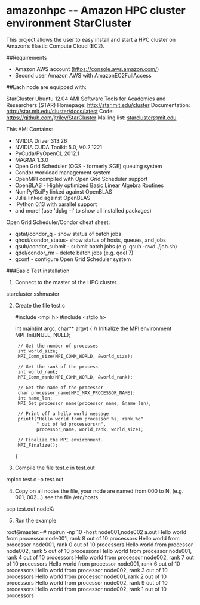 # amazonhpc -- Amazon HPC cluster environment StarCluster

This project allows the user to easy install and start a HPC cluster on Amazon’s Elastic Compute Cloud (EC2).

##Requirements
- Amazon AWS account (https://console.aws.amazon.com/)
- Second user Amazon AWS with AmazonEC2FullAccess

##Each node are equipped with:

StarCluster Ubuntu 12.04 AMI
Software Tools for Academics and Researchers (STAR)
Homepage: http://star.mit.edu/cluster
Documentation: http://star.mit.edu/cluster/docs/latest
Code: https://github.com/jtriley/StarCluster
Mailing list: starcluster@mit.edu

This AMI Contains:

  * NVIDIA Driver 313.26
  * NVIDIA CUDA Toolkit 5.0, V0.2.1221
  * PyCuda/PyOpenCL 2012.1
  * MAGMA 1.3.0
  * Open Grid Scheduler (OGS - formerly SGE) queuing system
  * Condor workload management system
  * OpenMPI compiled with Open Grid Scheduler support
  * OpenBLAS - Highly optimized Basic Linear Algebra Routines
  * NumPy/SciPy linked against OpenBLAS
  * Julia linked against OpenBLAS
  * IPython 0.13 with parallel support
  * and more! (use 'dpkg -l' to show all installed packages)

Open Grid Scheduler/Condor cheat sheet:

  * qstat/condor_q - show status of batch jobs
  * qhost/condor_status- show status of hosts, queues, and jobs
  * qsub/condor_submit - submit batch jobs (e.g. qsub -cwd ./job.sh)
  * qdel/condor_rm - delete batch jobs (e.g. qdel 7)
  * qconf - configure Open Grid Scheduler system


###Basic Test installation

1. Connect to the master of the HPC cluster.

 starcluster sshmaster


2. Create the file test.c

    #include <mpi.h>
    #include <stdio.h>
    
    int main(int argc, char** argv) {
        // Initialize the MPI environment
        MPI_Init(NULL, NULL);
    
        // Get the number of processes
        int world_size;
        MPI_Comm_size(MPI_COMM_WORLD, &world_size);
    
        // Get the rank of the process
        int world_rank;
        MPI_Comm_rank(MPI_COMM_WORLD, &world_rank);
    
        // Get the name of the processor
        char processor_name[MPI_MAX_PROCESSOR_NAME];
        int name_len;
        MPI_Get_processor_name(processor_name, &name_len);
    
        // Print off a hello world message
        printf("Hello world from processor %s, rank %d"
               " out of %d processors\n",
               processor_name, world_rank, world_size);
    
        // Finalize the MPI environment.
        MPI_Finalize();
    }
3. Compile the file test.c in test.out

 mpicc test.c -o test.out

4. Copy on all nodes the file, your node are named from 000 to N, (e.g. 001, 002...) see the file /etc/hosts
 
 scp test.out nodeX: 

5. Run the example

 root@master:~# mpirun -np 10 -host node001,node002 a.out 
 Hello world from processor node001, rank 8 out of 10 processors
 Hello world from processor node001, rank 0 out of 10 processors
 Hello world from processor node002, rank 5 out of 10 processors
 Hello world from processor node001, rank 4 out of 10 processors
 Hello world from processor node002, rank 7 out of 10 processors
 Hello world from processor node001, rank 6 out of 10 processors
 Hello world from processor node002, rank 3 out of 10 processors
 Hello world from processor node001, rank 2 out of 10 processors
 Hello world from processor node002, rank 9 out of 10 processors
 Hello world from processor node002, rank 1 out of 10 processors
